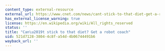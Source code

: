 ```yaml
---
content_type: external-resource
external_url: https://www.cnet.com/news/cant-stick-to-that-diet-get-a-robot-coach/
has_external_license_warning: true
license: https://en.wikipedia.org/wiki/All_rights_reserved
status: ''
title: "Can\u2019t stick to that diet? Get a robot coach"
uid: 521d7128-3804-4c8f-a54d-4b06744491b6
wayback_url: ''
---
```

